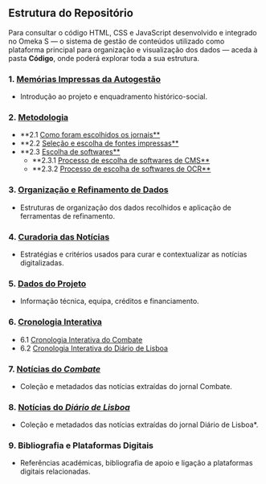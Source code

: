 ## Estrutura do Repositório
Para consultar o código HTML, CSS e JavaScript desenvolvido e integrado no Omeka S — o sistema de gestão de conteúdos utilizado como plataforma principal para organização e visualização dos dados — aceda à pasta **Código**, onde poderá explorar toda a sua estrutura.

### 1. [Memórias Impressas da Autogestão](https://projetos.dhlab.fcsh.unl.pt/s/memorias-impressas-da-autogestao/page/memorias-impressas-da-autogestao)
- Introdução ao projeto e enquadramento histórico-social.

### 2. [Metodologia](https://projetos.dhlab.fcsh.unl.pt/s/memorias-impressas-da-autogestao/page/metodologia)
- **2.1 [Como foram escolhidos os jornais**](https://projetos.dhlab.fcsh.unl.pt/s/memorias-impressas-da-autogestao/page/como-foram-escolhidos-os-jornais)
- **2.2 [Seleção e escolha de fontes impressas**](https://projetos.dhlab.fcsh.unl.pt/s/memorias-impressas-da-autogestao/page/selecao-e-recolha-de-noticias)
- **2.3 [Escolha de softwares**](https://projetos.dhlab.fcsh.unl.pt/s/memorias-impressas-da-autogestao/page/escolha-de-softwares) 
  - **2.3.1 [Processo de escolha de softwares de CMS**](https://projetos.dhlab.fcsh.unl.pt/s/memorias-impressas-da-autogestao/page/content-management-system)
  - **2.3.2 [Processo de escolha de softwares de OCR**](https://projetos.dhlab.fcsh.unl.pt/s/memorias-impressas-da-autogestao/page/optical-character-recognition)

### 3. [Organização e Refinamento de Dados](https://projetos.dhlab.fcsh.unl.pt/s/memorias-impressas-da-autogestao/page/organizacao-e-refinamento-de-dados)
- Estruturas de organização dos dados recolhidos e aplicação de ferramentas de refinamento.

### 4. [Curadoria das Notícias](https://projetos.dhlab.fcsh.unl.pt/s/memorias-impressas-da-autogestao/page/curadoria-das-noticias)
- Estratégias e critérios usados para curar e contextualizar as notícias digitalizadas.

### 5. [Dados do Projeto](https://projetos.dhlab.fcsh.unl.pt/s/memorias-impressas-da-autogestao/page/dados-do-projeto)
- Informação técnica, equipa, créditos e financiamento.

### 6. [Cronologia Interativa](https://projetos.dhlab.fcsh.unl.pt/s/memorias-impressas-da-autogestao/page/cronologia-interativa)
- 6.1 [Cronologia Interativa do Combate](https://projetos.dhlab.fcsh.unl.pt/s/memorias-impressas-da-autogestao/page/cronologia-interativa-combate)
- 6.2 [Cronologia Interativa do Diário de Lisboa](https://projetos.dhlab.fcsh.unl.pt/s/memorias-impressas-da-autogestao/page/cronologia-interativa-diario-de-Lisboa)

### 7. [Notícias do *Combate*](https://projetos.dhlab.fcsh.unl.pt/s/memorias-impressas-da-autogestao/page/combate)
- Coleção e metadados das notícias extraídas do jornal Combate.

### 8. [Notícias do *Diário de Lisboa*](https://projetos.dhlab.fcsh.unl.pt/s/memorias-impressas-da-autogestao/page/diario-de-lisboa)
- Coleção e metadados das notícias extraídas do jornal Diário de Lisboa*.

### 9. Bibliografia e Plataformas Digitais
- Referências académicas, bibliografia de apoio e ligação a plataformas digitais relacionadas.
